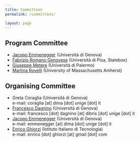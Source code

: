 ```yaml
---
title: Committees 
permalink: /committees/ 

layout: page 
---
```


## Program Committee 
* [Jacopo Emmenegger](https://jacopoemmenegger.wordpress.com/) (Università di Genova)
* [Fabrizio Romano Genovese](https://fabriziogenovese.com/) (Università di Pisa, Statebox)
* [Giuseppe Metere](http://math.unipa.it/metere/) (Università di Palermo)
* [Martina Rovelli](https://people.math.umass.edu/~rovelli/) (University of Massachusetts Amherst)

## Organising Committee 
* Greta Coraglia (Università di Genova)  
e-mail: coraglia [at] dima [dot] unige [dot] it 
* [Francesco Dagnino](https://fdgn.github.io/) (Università di Genova)  
e-mail: francesco [dot] dagnino [at] dibris [dot] unige [dot] it 
* [Jacopo Emmenegger](https://jacopoemmenegger.wordpress.com/) (Università di Genova)  
e-mail: emmenegger [at] dima [dot] unige [dot] it 
* [Enrico Ghiorzi](https://enricoghiorzi.github.io) (Istituto Italiano di Tecnologia)  
e-mail: enrico [dot] ghiorzi [at] gmail [dot] com 





